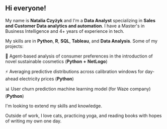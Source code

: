 ## Hi everyone!

My name is **Natalia Czyżyk** and I'm a **Data Analyst** specializing in **Sales and Customer Data analytics and automation**. I have a Master's in Business Intelligence and 4+ years of experience in tech.

My skills are in **Python**, **R**, **SQL**, **Tableau**, and **Data Analysis**.
Some of my projects:

🌱 Agent-based analysis of consumer preferences in the introduction of novel sustainable cosmetics (**Python** **+** **NetLogo**)

⚡  Averaging predictive distributions across calibration windows for day-ahead electricity prices (**Python**)

📊 User churn prediction machine learning model (for Waze company) (**Python**)

I'm looking to extend my skills and knowledge.

Outside of work, I love cats, practicing yoga, and reading books with hopes of writing my own one day.
